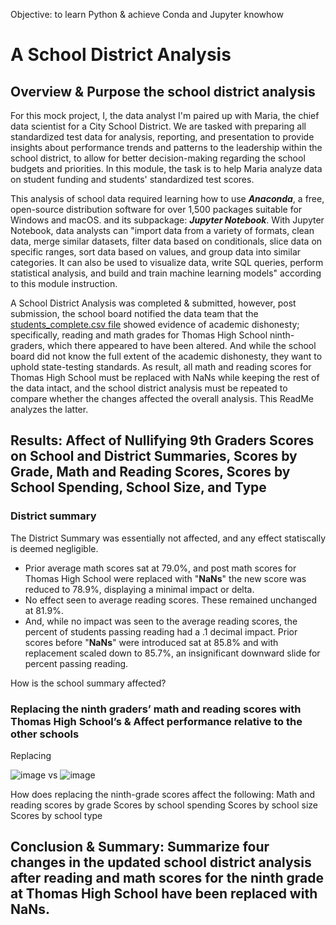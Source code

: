 Objective: to learn Python & achieve Conda and Jupyter knowhow
# A School District Analysis

## Overview & Purpose the school district analysis
For this mock project, I, the data analyst I'm paired up with Maria, the chief data scientist for a City School District.  We are tasked with preparing all standardized test data for analysis, reporting, and presentation to provide insights about performance trends and patterns to the leadership within the school district, to allow for better decision-making regarding the school budgets and priorities.  In this module, the task is to help Maria analyze data on student funding and students' standardized test scores.

This analysis of school data required learning how to use **_Anaconda_**, a free, open-source distribution software for over 1,500 packages suitable for Windows and macOS. and its subpackage: **_Jupyter Notebook_**.  With Jupyter Notebook, data analysts can "import data from a variety of formats, clean data, merge similar datasets, filter data based on conditionals, slice data on specific ranges, sort data based on values, and group data into similar categories. It can also be used to visualize data, write SQL queries, perform statistical analysis, and build and train machine learning models" according to this module instruction.

A School District Analysis was completed & submitted, however, post submission, the school board notified the data team that the [students_complete.csv file](https://github.com/Juligi/School_District_Analysis/blob/main/resources/schools_complete.csv) showed evidence of academic dishonesty; specifically, reading and math grades for Thomas High School ninth-graders, which there appeared to have been altered. And while the school board did not know the full extent of the academic dishonesty, they want to uphold state-testing standards.  As result, all math and reading scores for Thomas High School must be replaced with NaNs while keeping the rest of the data intact, and the school district analysis must be repeated to compare whether the changes affected the overall analysis.  This ReadMe analyzes the latter.

## Results: Affect of Nullifying 9th Graders Scores on School and District Summaries, Scores by Grade, Math and Reading Scores, Scores by School Spending, School Size, and Type

### District summary
The District Summary was essentially not affected, and any effect statiscally is deemed negligible.
*  Prior average math scores sat at 79.0%, and post math scores for Thomas High School were replaced with "**NaNs**" the new score was reduced to 78.9%, displaying a minimal impact or delta.
*  No effect seen to average reading scores.  These remained unchanged at 81.9%.
  *  And, while no impact was seen to the average reading scores, the percent of students passing reading had a .1 decimal impact.  Prior scores before "**NaNs**" were introduced sat at 85.8% and with replacement scaled down to 85.7%, an insignificant downward slide for percent passing reading. 

How is the school summary affected?
### Replacing the ninth graders’ math and reading scores with Thomas High School’s & Affect performance relative to the other schools

Replacing

![image](https://user-images.githubusercontent.com/50222179/170856464-76b60e2a-8bb2-4b87-9e0d-641262168002.png)
vs
![image](https://user-images.githubusercontent.com/50222179/170856485-45e9b06d-248f-4f81-94e0-b6464ba72a37.png)


How does replacing the ninth-grade scores affect the following:
Math and reading scores by grade
Scores by school spending
Scores by school size
Scores by school type

## Conclusion & Summary: Summarize four changes in the updated school district analysis after reading and math scores for the ninth grade at Thomas High School have been replaced with NaNs.
